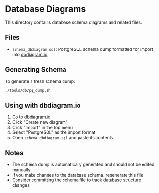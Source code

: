 # Database Diagrams

This directory contains database schema diagrams and related files.

## Files

- `schema_dbdiagram.sql`: PostgreSQL schema dump formatted for import into [dbdiagram.io](https://dbdiagram.io)

## Generating Schema

To generate a fresh schema dump:

```bash
./tools/db/pg_dump.sh
```

## Using with dbdiagram.io

1. Go to [dbdiagram.io](https://dbdiagram.io)
2. Click "Create new diagram"
3. Click "Import" in the top menu
4. Select "PostgreSQL" as the import format
5. Open `schema_dbdiagram.sql` and paste its contents

## Notes

- The schema dump is automatically generated and should not be edited manually
- If you make changes to the database schema, regenerate this file
- Consider committing the schema file to track database structure changes 